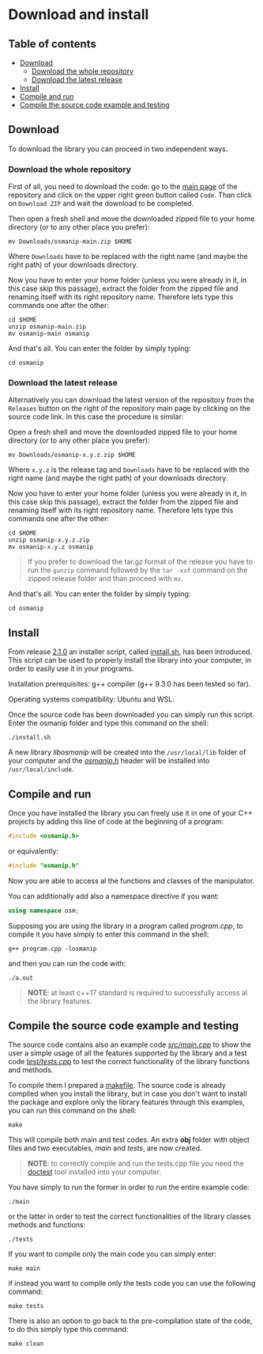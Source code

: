 # Download and install

## Table of contents
- [Download](#download)
  * [Download the whole repository](#download-the-whole-repository)
  * [Download the latest release](#download-the-latest-release)
- [Install](#install)
- [Compile and run](#compile-and-run)
- [Compile the source code example and testing](#compile-the-source-code-example-and-testing)

## Download 

To download the library you can proceed in two independent ways.

### Download the whole repository

First of all, you need to download the code: go to the [main page](https://github.com/JustWhit3/osmanip) of the repository and click on the upper right green button called `Code`. Than click on `Download ZIP` and wait the download to be completed.

Then open a fresh shell and move the downloaded zipped file to your home directory (or to any other place you prefer):
```shell
mv Downloads/osmanip-main.zip $HOME
```
Where ``Downloads`` have to be replaced with the right name (and maybe the right path) of your downloads directory.

Now you have to enter your home folder (unless you were already in it, in this case skip this passage), extract the folder from the zipped file and renaming itself with its right repository name. Therefore lets type this commands one after the other:
```shell
cd $HOME
unzip osmanip-main.zip
mv osmanip-main osmanip
```
And that's all. You can enter the folder by simply typing:
```shell
cd osmanip
```

### Download the latest release

Alternatively you can download the latest version of the repository from the ``Releases`` button on the right of the repository main page by clicking on the source code link. In this case the procedure is similar:

Open a fresh shell and move the downloaded zipped file to your home directory (or to any other place you prefer):
```shell
mv Downloads/osmanip-x.y.z.zip $HOME
```
Where `x.y.z` is the release tag and ``Downloads`` have to be replaced with the right name (and maybe the right path) of your downloads directory.

Now you have to enter your home folder (unless you were already in it, in this case skip this passage), extract the folder from the zipped file and renaming itself with its right repository name. Therefore lets type this commands one after the other:
```shell
cd $HOME
unzip osmanip-x.y.z.zip
mv osmanip-x.y.z osmanip
```

> If you prefer to download the tar.gz format of the release you have to run the `gunzip` command followed by the `tar -xvf` command on the zipped release folder and than proceed with `mv`. 

And that's all. You can enter the folder by simply typing:
```shell
cd osmanip
```

## Install

From release [2.1.0](https://github.com/JustWhit3/osmanip/releases/tag/v2.1.0) an installer script, called [install.sh](https://github.com/JustWhit3/osmanip/blob/main/install.sh), has been introduced. This script can be used to properly install the library into your computer, in order to easily use it in your programs.

Installation prerequisites: g++ compiler (g++ 9.3.0 has been tested so far).

Operating systems compatibility: Ubuntu and WSL.

Once the source code has been downloaded you can simply run this script. Enter the osmanip folder and type this command on the shell:
```shell
./install.sh
```
A new library *libosmanip* will be created into the `/usr/local/lib` folder of your computer and the [*osmanip.h*](https://github.com/JustWhit3/osmanip/blob/main/include/osmanip.h) header will be installed into `/usr/local/include`.

## Compile and run

Once you have installed the library you can freely use it in one of your C++ projects by adding this line of code at the beginning of a program:
```c++
#include <osmanip.h>
```
or equivalently:
```c++
#include "osmanip.h"
```
Now you are able to access al the functions and classes of the manipulator.

You can additionally add also a namespace directive if you want:
```c++
using namespace osm;
```

Supposing you are using the library in a program called *program.cpp*, to compile it you have simply to enter this command in the shell:
```shell
g++ program.cpp -losmanip
```
and then you can run the code with:
```shell
./a.out
```
> **NOTE**: at least c++17 standard is required to successfully access al the library features.

## Compile the source code example and testing

The source code contains also an example code [*src/main.cpp*](https://github.com/JustWhit3/osmanip/blob/main/src/main.cpp) to show the user a simple usage of all the features supported by the library and a test code [*test/tests.cpp*](https://github.com/JustWhit3/osmanip/blob/main/test/tests.cpp) to test the correct functionality of the library functions and methods.

To compile them I prepared a [makefile](https://github.com/JustWhit3/osmanip/blob/main/makefile). The source code is already compiled when you install the library, but in case you don't want to install the package and explore only the library features through this examples, you can run this command on the shell:
```shell
make
```
This will compile both main and test codes. An extra **obj** folder with object files and two executables, *main* and *tests*, are now created.
> **NOTE**: to correctly compile and run the tests.cpp file you need the [doctest](https://github.com/onqtam/doctest) tool installed into your computer.

You have simply to run the former in order to run the entire example code:
```shell
./main
```
or the latter in order to test the correct functionalities of the library classes methods and functions:
```shell
./tests
```
If you want to compile only the main code you can simply enter:
```shell
make main
```
if instead you want to compile only the tests code you can use the following command:
```shell
make tests
```
There is also an option to go back to the pre-compilation state of the code, to do this simply type this command:
```shell
make clean
```
